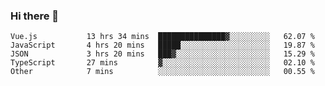 ### Hi there 👋

<!--
**hjklink/hjklink** is a ✨ _special_ ✨ repository because its `README.md` (this file) appears on your GitHub profile.

Here are some ideas to get you started:

- 🔭 I’m currently working on ...
- 🌱 I’m currently learning ...
- 👯 I’m looking to collaborate on ...
- 🤔 I’m looking for help with ...
- 💬 Ask me about ...
- 📫 How to reach me: ...
- 😄 Pronouns: ...
- ⚡ Fun fact: ...
-->


<!--START_SECTION:waka-->

```text
Vue.js           13 hrs 34 mins  ███████████████▓░░░░░░░░░   62.07 %
JavaScript       4 hrs 20 mins   █████░░░░░░░░░░░░░░░░░░░░   19.87 %
JSON             3 hrs 20 mins   ███▓░░░░░░░░░░░░░░░░░░░░░   15.29 %
TypeScript       27 mins         ▓░░░░░░░░░░░░░░░░░░░░░░░░   02.10 %
Other            7 mins          ░░░░░░░░░░░░░░░░░░░░░░░░░   00.55 %
```

<!--END_SECTION:waka-->

